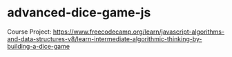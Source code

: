 # advanced-dice-game-js
Course Project: https://www.freecodecamp.org/learn/javascript-algorithms-and-data-structures-v8/learn-intermediate-algorithmic-thinking-by-building-a-dice-game

